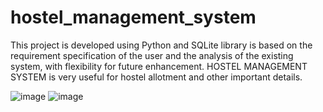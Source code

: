 # hostel_management_system
This project is developed using Python and SQLite library is based on the requirement specification of the user and the analysis of the existing system, with flexibility for future enhancement. HOSTEL MANAGEMENT SYSTEM is very useful for hostel allotment and other important details.

![image](https://github.com/suryansh37/hostel_management_system/assets/55622477/be74b95c-47fe-4b0c-9e0f-4a06565af3c1)
![image](https://github.com/suryansh37/hostel_management_system/assets/55622477/15830935-942e-4aea-a91c-9e4731ec3c97)
